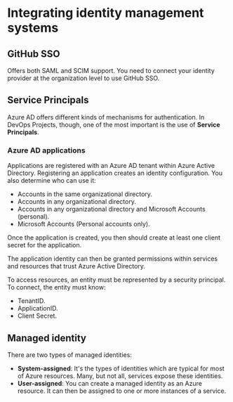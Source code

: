 # Integrating identity management systems
## GitHub SSO 
Offers both SAML and SCIM support. You need to connect your identity provider at the organization level to use GitHub SSO.

## Service Principals
Azure AD offers different kinds of mechanisms for authentication. In DevOps Projects, though, one of the most important is the use of **Service Principals**.

### Azure AD applications
Applications are registered with an Azure AD tenant within Azure Active Directory. Registering an application creates an identity configuration. You also determine who can use it:

- Accounts in the same organizational directory.
- Accounts in any organizational directory.
- Accounts in any organizational directory and Microsoft Accounts (personal).
- Microsoft Accounts (Personal accounts only).

Once the application is created, you then should create at least one client secret for the application.

The application identity can then be granted permissions within services and resources that trust Azure Active Directory.

To access resources, an entity must be represented by a security principal. To connect, the entity must know:

- TenantID.
- ApplicationID.
- Client Secret.

## Managed identity
There are two types of managed identities:

- **System-assigned**: It's the types of identities which are typical for most of Azure resources. Many, but not all, services expose these identities.
- **User-assigned**: You can create a managed identity as an Azure resource. It can then be assigned to one or more instances of a service.